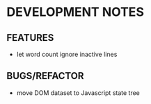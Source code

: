 # DEVELOPMENT NOTES

## FEATURES

-   let word count ignore inactive lines

## BUGS/REFACTOR

-   move DOM dataset to Javascript state tree
